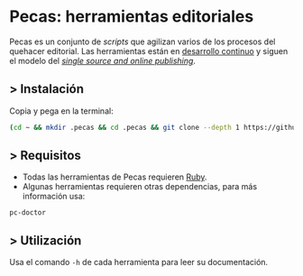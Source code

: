 # Pecas: herramientas editoriales

Pecas es un conjunto de _scripts_ que agilizan varios de los procesos 
del quehacer editorial. Las herramientas están en [desarrollo continuo](https://es.wikipedia.org/wiki/Liberaci%C3%B3n_continua)
y siguen el modelo del [_single source and online publishing_](https://github.com/NikaZhenya/pecas#single-source-and-online-publishing-ssop).

## > Instalación

Copia y pega en la terminal:

```bash
(cd ~ && mkdir .pecas && cd .pecas && git clone --depth 1 https://github.com/NikaZhenya/pecas.git . && bash install.sh) && source ~/.bash_profile
```

## > Requisitos

* Todas las herramientas de Pecas requieren [Ruby](https://www.ruby-lang.org/).
* Algunas herramientas requieren otras dependencias, para más información usa:

```
pc-doctor
```

## > Utilización

Usa el comando `-h` de cada herramienta para leer su documentación.
